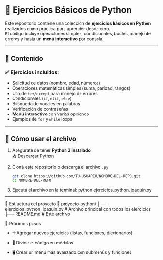 # 🐍 Ejercicios Básicos de Python

Este repositorio contiene una colección de **ejercicios básicos en Python** realizados como práctica para aprender desde cero.  
El código incluye operaciones simples, condicionales, bucles, manejo de errores y hasta un **menú interactivo** por consola.

---

## 📂 Contenido

### ✅ **Ejercicios incluidos:**
- Solicitud de datos (nombre, edad, números)
- Operaciones matemáticas simples (suma, paridad, rangos)
- Uso de `try/except` para manejo de errores
- Condicionales (`if`, `elif`, `else`)
- Búsqueda de vocales en palabras
- Verificación de contraseñas
- **Menú interactivo** con varias opciones
- Ejemplos de `for` y `while` loops

---

## 🚀 **Cómo usar el archivo**

1. Asegurate de tener **Python 3 instalado**  
   📥 [Descargar Python](https://www.python.org/downloads/)

2. Cloná este repositorio o descargá el archivo `.py`  
   ```bash
   git clone https://github.com/TU-USUARIO/NOMBRE-DEL-REPO.git
   cd NOMBRE-DEL-REPO

3. Ejecutá el archivo en la terminal:
   python ejercicios_python_joaquin.py

---

📜 Estructura del proyecto
  📂 proyecto-python/
   ├── ejercicios_python_joaquin.py   # Archivo principal con todos los ejercicios
   ├── README.md                      # Este archivo

🎯 Próximos pasos

  - ➕ Agregar nuevos ejercicios (listas, funciones, diccionarios)

  - 📁 Dividir el código en módulos

  - 🖥️ Crear un menú más avanzado con submenús y funciones


